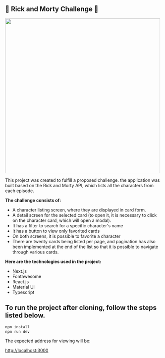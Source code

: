 
## 🤖 Rick and Morty Challenge 🤖

<img src="https://media4.giphy.com/media/YmuBikckdIDXC5jPFf/giphy.gif" width="500" />

 This project was created to fulfill a proposed challenge. the application was built based on the Rick and Morty API, which lists all the characters from each episode.
 
 **The challenge consists of:**
   

 - A character listing screen, where they are displayed in card form.
 - A detail screen for the selected card (to open it, it is necessary to
   click on the character card, which will open a modal).
 -   It has a filter to search for a specific character's name
 -   It has a button to view only favorited cards
 -   On both screens, it is possible to favorite a character
 - There are twenty cards being listed per page, and pagination has also been implemented at the end of the list so that it is possible to navigate through various cards.

**Here are the technologies used in the project:**

 - Next.js
 - Fontawesome
 - React.js
 - Material Ui
 - Typescript

## To run the project after cloning, follow the steps listed below.


```bash
npm install
npm run dev
```
The expected address for viewing will be:

[http://localhost:3000](http://localhost:3000)
